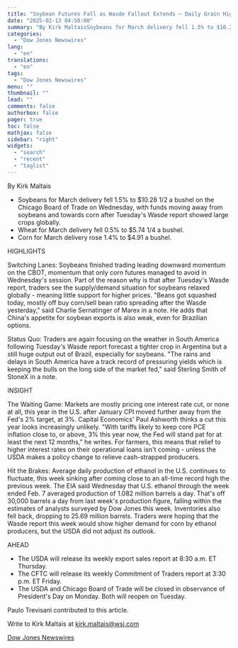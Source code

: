 ```yaml
---
title: "Soybean Futures Fall as Wasde Fallout Extends — Daily Grain Highlights"
date: "2025-02-13 04:50:00"
summary: "By Kirk MaltaisSoybeans for March delivery fell 1.5% to $10.28 1/2 a bushel on the Chicago Board of Trade on Wednesday, with funds moving away from soybeans and towards corn after Tuesday's Wasde report showed large crops globally.Wheat for March delivery fell 0.5% to $5.74 1/4 a bushel.Corn for March..."
categories:
  - "Dow Jones Newswires"
lang:
  - "en"
translations:
  - "en"
tags:
  - "Dow Jones Newswires"
menu: ""
thumbnail: ""
lead: ""
comments: false
authorbox: false
pager: true
toc: false
mathjax: false
sidebar: "right"
widgets:
  - "search"
  - "recent"
  - "taglist"
---
```


By Kirk Maltais

* Soybeans for March delivery fell 1.5% to $10.28 1/2 a bushel on the Chicago Board of Trade on Wednesday, with funds moving away from soybeans and towards corn after Tuesday's Wasde report showed large crops globally.
* Wheat for March delivery fell 0.5% to $5.74 1/4 a bushel.
* Corn for March delivery rose 1.4% to $4.91 a bushel.

HIGHLIGHTS

Switching Lanes: Soybeans finished trading leading downward momentum on the CBOT, momentum that only corn futures managed to avoid in Wednesday's session. Part of the reason why is that after Tuesday's Wasde report, traders see the supply/demand situation for soybeans relaxed globally - meaning little support for higher prices. "Beans got squashed today, mostly off buy corn/sell bean ratio spreading after the Wasde yesterday," said Charlie Sernatinger of Marex in a note. He adds that China's appetite for soybean exports is also weak, even for Brazilian options.

Status Quo: Traders are again focusing on the weather in South America following Tuesday's Wasde report forecast a tighter crop in Argentina but a still huge output out of Brazil, especially for soybeans. "The rains and delays in South America have a track record of pressuring yields which is keeping the bulls on the long side of the market fed," said Sterling Smith of StoneX in a note.

INSIGHT

The Waiting Game: Markets are mostly pricing one interest rate cut, or none at all, this year in the U.S. after January CPI moved further away from the Fed's 2% target, at 3%. Capital Economics' Paul Ashworth thinks a cut this year looks increasingly unlikely. "With tariffs likely to keep core PCE inflation close to, or above, 3% this year now, the Fed will stand pat for at least the next 12 months," he writes. For farmers, this means that relief to higher interest rates on their operational loans isn't coming - unless the USDA makes a policy change to relieve cash-strapped producers.

Hit the Brakes: Average daily production of ethanol in the U.S. continues to fluctuate, this week sinking after coming close to an all-time record high the previous week. The EIA said Wednesday that U.S. ethanol through the week ended Feb. 7 averaged production of 1.082 million barrels a day. That's off 30,000 barrels a day from last week's production figure, falling within the estimates of analysts surveyed by Dow Jones this week. Inventories also fell back, dropping to 25.69 million barrels. Traders were hoping that the Wasde report this week would show higher demand for corn by ethanol producers, but the USDA did not adjust its outlook.

AHEAD

* The USDA will release its weekly export sales report at 8:30 a.m. ET Thursday.
* The CFTC will release its weekly Commitment of Traders report at 3:30 p.m. ET Friday.
* The USDA and Chicago Board of Trade will be closed in observance of President's Day on Monday. Both will reopen on Tuesday.

Paulo Trevisani contributed to this article.

Write to Kirk Maltais at kirk.maltais@wsj.com

[Dow Jones Newswires](https://www.tradingview.com/news/DJN_DN20250212011904:0-soybean-futures-fall-as-wasde-fallout-extends-daily-grain-highlights/)
